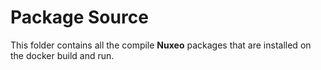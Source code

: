# Package Source

This folder contains all the compile **Nuxeo** packages that are installed on the docker build and run.
